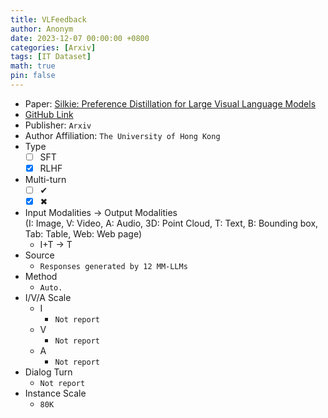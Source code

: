 ```yaml
---
title: VLFeedback
author: Anonym
date: 2023-12-07 00:00:00 +0800
categories: [Arxiv]
tags: [IT Dataset]
math: true
pin: false
---
```


- Paper: [Silkie: Preference Distillation for Large Visual Language Models](https://arxiv.org/abs/2312.10665)
- [GitHub Link](https://vlf-silkie.github.io)
- Publisher: `Arxiv`
- Author Affiliation: `The University of Hong Kong`
- Type
  + [ ] SFT
  + [x] RLHF
- Multi-turn
  + [ ] &#x2714;
  + [x] &#x2716;
- Input Modalities $\rightarrow$ Output Modalities <br />(I: Image, V: Video, A: Audio, 3D: Point Cloud, T: Text, B: Bounding box, Tab: Table, Web: Web page)
  + I+T $\rightarrow$ T
- Source
  + `Responses generated by 12 MM-LLMs`
- Method
  + `Auto.`
- I/V/A Scale
  + I
    * `Not report`
  + V
    * `Not report`
  + A
    * `Not report`
- Dialog Turn
  + `Not report`
- Instance Scale
  + `80K`
